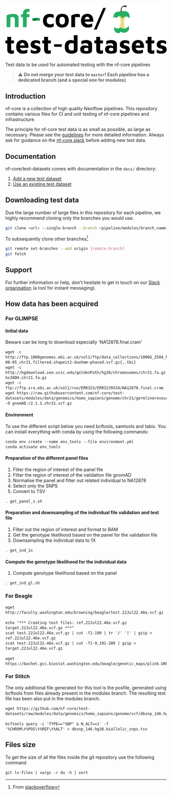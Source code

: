 # ![nfcore/test-datasets](docs/images/test-datasets_logo.png)
Test data to be used for automated testing with the nf-core pipelines

> ⚠️ **Do not merge your test data to `master`! Each pipeline has a dedicated branch (and a special one for modules)**

## Introduction

nf-core is a collection of high quality Nextflow pipelines. This repository contains various files for CI and unit testing of nf-core pipelines and infrastructure.

The principle for nf-core test data is as small as possible, as large as necessary. Please see the [guidelines](https://nf-co.re/docs/contributing/test_data_guidelines) for more detailed information. Always ask for guidance on the [nf-core slack](https://nf-co.re/join) before adding new test data.

## Documentation

nf-core/test-datasets comes with documentation in the `docs/` directory:

01. [Add a new  test dataset](https://github.com/nf-core/test-datasets/blob/master/docs/ADD_NEW_DATA.md)
02. [Use an existing test dataset](https://github.com/nf-core/test-datasets/blob/master/docs/USE_EXISTING_DATA.md)

## Downloading test data

Due the large number of large files in this repository for each pipeline, we highly recommend cloning only the branches you would use.

```bash
git clone <url> --single-branch --branch <pipeline/modules/branch_name>
```

To subsequently clone other branches[^1]

```bash
git remote set-branches --add origin [remote-branch]
git fetch
```

## Support

For further information or help, don't hesitate to get in touch on our [Slack organisation](https://nf-co.re/join/slack) (a tool for instant messaging).

[^1]: From [stackoverflow](https://stackoverflow.com/a/60846265/11502856)

## How data has been acquired
### For GLIMPSE
#### Initial data
Beware can be long to download especially 'NA12878.final.cram'
```
wget -c http://ftp.1000genomes.ebi.ac.uk/vol1/ftp/data_collections/1000G_2504_high_coverage/working/20201028_3202_phased/CCDG_14151_B01_GRM_WGS_2020-08-05_chr21.filtered.shapeit2-duohmm-phased.vcf.gz{,.tbi}
wget -c http://hgdownload.soe.ucsc.edu/goldenPath/hg38/chromosomes/chr21.fa.gz hs38DH.chr21.fa.gz
wget -c ftp://ftp.sra.ebi.ac.uk/vol1/run/ERR323/ERR3239334/NA12878.final.cram
wget https://raw.githubusercontent.com/nf-core/test-datasets/modules/data/genomics/homo_sapiens/genome/chr21/germlineresources/gnomAD.r2.1.1.vcf.gz -O gnomAD.r2.1.1.chr21.vcf.gz
```

#### Environment
To use the different script below you need bcftools, samtools and tabix.
You can install everything with conda by using the following commands:
```
conda env create --name env_tools --file environment.yml
conda activate env_tools
```
#### Preparation of the different panel files
1) Filter the region of interest of the panel file
2) Filter the region of interest of the validation file gnomAD
3) Normalise the panel and filter out related individual to NA12878
4) Select only the SNPS
5) Convert to TSV
```
. get_panel_s.sh
```

#### Preparation and downsampling of the individual file validation and test file
1) Filter out the region of interest and format to BAM
2) Get the genotype likelihood based on the panel for the validation file
3) Downsampling the individual data to 1X
```
. get_ind_1x
```

#### Compute the genotype likelihood for the individual data 
1) Compute genotype likelihood based on the panel
```
. get_ind_gl.sh
```
### For Beagle
```
wget http://faculty.washington.edu/browning/beagle/test.22Jul22.46e.vcf.gz

echo "*** Creating test files: ref.22Jul22.46e.vcf.gz target.22Jul22.46e.vcf.gz ***"
zcat test.22Jul22.46e.vcf.gz | cut -f1-190 | tr '/' '|' | gzip > ref.22Jul22.46e.vcf.gz
zcat test.22Jul22.46e.vcf.gz | cut -f1-9,191-200 | gzip > target.22Jul22.46e.vcf.gz

wget https://bochet.gcc.biostat.washington.edu/beagle/genetic_maps/plink.GRCh38.map.zip
```

### For Stitch

The only additional file generated for this tool is the posfile, generated using bcftools from files already present in the modules branch. The resulting test file has been also put in the modules branch.
```
wget https://github.com/nf-core/test-datasets/raw/modules/data/genomics/homo_sapiens/genome/vcf/dbsnp_146.hg38.vcf.gz

bcftools query -i 'TYPE=="SNP" & N_ALT==1' -f '%CHROM\t%POS\t%REF\t%ALT' > dbsnp_146.hg38.biallelic_snps.tsv
```

## Files size
To get the size of all the files inside the git repository use the following command
```
git ls-files | xargs -r du -h | sort
```
